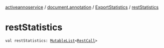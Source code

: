 [activeannoservice](../../index.md) / [document.annotation](../index.md) / [ExportStatistics](index.md) / [restStatistics](./rest-statistics.md)

# restStatistics

`val restStatistics: `[`MutableList`](https://kotlinlang.org/api/latest/jvm/stdlib/kotlin.collections/-mutable-list/index.html)`<`[`RestCall`](../-rest-call/index.md)`>`